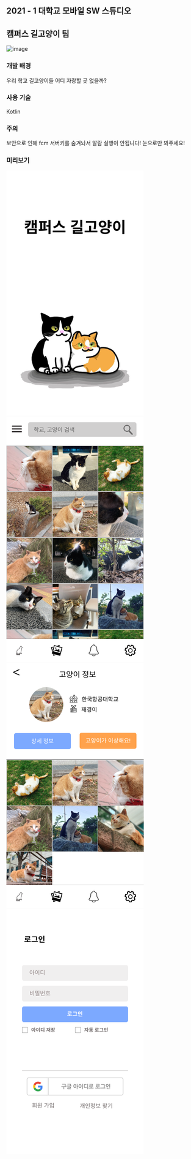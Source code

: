 ## 2021 - 1 대학교 모바일 SW 스튜디오
## 캠퍼스 길고양이 팀
![image](https://user-images.githubusercontent.com/52690419/112317412-5e2cd180-8cef-11eb-9c2f-d9d4dc791271.png)


### 개발 배경
우리 학교 길고양이들 어디 자랑할 곳 없을까?


### 사용 기술
Kotlin


### 주의
보안으로 인해 fcm 서버키를 숨겨놔서 알람 실행이 안됩니다! 눈으로만 봐주세요!

### 미리보기
![image](./intro.png)
![image](./catstagram.png)
![image](./catinfo.png)
![image](./login.png)
